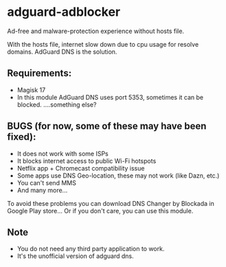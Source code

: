 # adguard-adblocker

Ad-free and malware-protection experience without hosts file.



With the hosts file, internet slow down due to cpu usage for resolve domains.
AdGuard DNS is the solution.




## Requirements:

- Magisk 17
- In this module AdGuard DNS uses port 5353, sometimes it can be blocked.
....something else?

## BUGS (for now, some of these may have been fixed):

- It does not work with some ISPs
- It blocks internet access to public Wi-Fi hotspots
- Netflix app + Chromecast compatibility issue
- Some apps use DNS Geo-location, these may not work (like Dazn, etc.)
- You can't send MMS
- And many more...

To avoid these problems you can download DNS Changer by Blockada in Google Play store... Or if you don't care, you can use this module.


## Note

- You do not need any third party application to work.
- It's the unofficial version of adguard dns.
